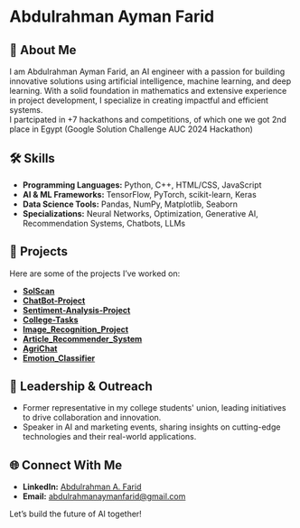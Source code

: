 # Abdulrahman Ayman Farid  

## 👋 About Me  
I am Abdulrahman Ayman Farid, an AI engineer with a passion for building innovative solutions using artificial intelligence, machine learning, and deep learning. With a solid foundation in mathematics and extensive experience in project development, I specialize in creating impactful and efficient systems.  
I partcipated in +7 hackathons and competitions, of which one we got 2nd place in Egypt (Google Solution Challenge AUC 2024 Hackathon)
## 🛠️ Skills  
- **Programming Languages:** Python, C++, HTML/CSS, JavaScript  
- **AI & ML Frameworks:** TensorFlow, PyTorch, scikit-learn, Keras  
- **Data Science Tools:** Pandas, NumPy, Matplotlib, Seaborn  
- **Specializations:** Neural Networks, Optimization, Generative AI, Recommendation Systems, Chatbots, LLMs

## 🚀 Projects  
Here are some of the projects I’ve worked on:  
- **[SolScan](https://github.com/Abdulrahman-Ayman-Farid/SolScan)**  
- **[ChatBot-Project](https://github.com/Abdulrahman-Ayman-Farid/ChatBot-Project)**  
- **[Sentiment-Analysis-Project](https://github.com/Abdulrahman-Ayman-Farid/Sentiment-Analysis-Project)**  
- **[College-Tasks](https://github.com/Abdulrahman-Ayman-Farid/College-Tasks)**  
- **[Image_Recognition_Project](https://github.com/Abdulrahman-Ayman-Farid/Image_Recognition_Project)**  
- **[Article_Recommender_System](https://github.com/Abdulrahman-Ayman-Farid/Article_Recommender)**  
- **[AgriChat](https://github.com/elewashy/AgriChat)**  
- **[Emotion_Classifier](https://github.com/Abdulrahman-Ayman-Farid/Emotion_Classifier)**  

## 📢 Leadership & Outreach  
- Former representative in my college students' union, leading initiatives to drive collaboration and innovation.  
- Speaker in AI and marketing events, sharing insights on cutting-edge technologies and their real-world applications.  

## 🌐 Connect With Me  
- **LinkedIn:** [Abdulrahman A. Farid]([https://www.linkedin.com/in/abdulrahman-ayman-farid/](https://www.linkedin.com/in/abdulrahman-farid333/))  
- **Email:** abdulrahmanaymanfarid@gmail.com 

Let’s build the future of AI together!  

